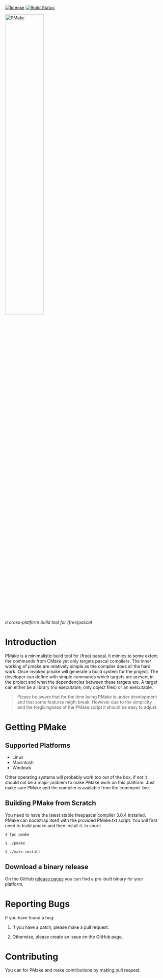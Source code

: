 [![license](https://img.shields.io/badge/license-%20GPL--2-blue.svg)](../master/LICENSE)
[![Build Status](https://travis-ci.org/daar/pmake.svg?branch=v0.02)](https://travis-ci.org/daar/pmake)

<img src="https://github.com/daar/pmake/blob/master/logo/pmake_logo.png" alt="PMake" width="50%" height="50%"/>

*a cross-platform build tool for (free)pascal*

Introduction
============
PMake is a minimalistic build tool for (free) pascal. It mimics to some extent the commands from CMake yet only targets pascal compilers. The inner working of pmake are relatively simple as the compiler does all the hard work. Once invoked pmake will generate a build system for the project. The developer can define with simple commands which targets are present in the project and what the dependencies between these targets are. A target can either be a library (no executable, only object files) or an executable.

> Please be aware that for the time being PMake is under development and that some features might break. However due to the simplicity and the forgivingness of the PMake script it should be easy to adjust.

Getting PMake
==============

Supported Platforms
-------------------

* Linux
* Macintosh
* Windows

Other operating systems will probably work too out of the box, if not it should not be a major problem to make PMake work on this platform. Just make sure PMake and the compiler is available from the command-line.

Building PMake from Scratch
---------------------------
You need to have the latest stable freepascal compiler 3.0.4 installed. PMake can bootstrap itself with the provided PMake.txt script. You will first need to build pmake and then install it. In short:

`$ fpc pmake`

`$ ./pmake`

`$ ./make install`

Download a binary release
-------------------------
On the GitHub [release pages](https://github.com/daar/pmake/releases) you can find a pre-built binary for your platform.

Reporting Bugs
==============
If you have found a bug:

1. If you have a patch, please make a pull request.

2. Otherwise, please create an issue on the GitHub page.

Contributing
============
You can for PMake and make contributions by making pull request.

